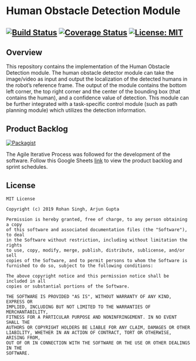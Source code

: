 # Human Obstacle Detection Module
[![Build Status](https://travis-ci.org/Arjung27/HODM.svg?branch=master)](https://travis-ci.org/Arjung27/HODM)
[![Coverage Status](https://coveralls.io/repos/github/Arjung27/HODM/badge.svg?branch=master)](https://coveralls.io/github/Arjung27/HODM?branch=master)
[![License: MIT](https://img.shields.io/badge/License-MIT-yellow.svg)](https://opensource.org/licenses/MIT)
---

## Overview

This repository contains the implementation of the Human Obstacle Detection module. The human obstacle detector module can take the image/video as input and output the localization of the detected humans in the robot’s reference frame. The output of the module contains the bottom left corner, the top right corner and the center of the bounding box (that contains the human), and a confidence value of detection. This module can be further integrated with a task-specific control module (such as path planning module) which utilizes the detection information.

## Product Backlog 
[![Packagist](https://img.shields.io/badge/AIP-Backlog-orange)](https://docs.google.com/spreadsheets/d/1Du2DV9m7JFUn_xO6RULXBDN6mna-3IR8e5ZURudZHeg/edit?usp=sharing)

The Agile Iterative Process was followed for the development of the software. Follow this Google Sheets [link](https://docs.google.com/spreadsheets/d/1Du2DV9m7JFUn_xO6RULXBDN6mna-3IR8e5ZURudZHeg/edit?usp=sharing) to view the product backlog and sprint schedules.

## License

```
MIT License

Copyright (c) 2019 Rohan Singh, Arjun Gupta

Permission is hereby granted, free of charge, to any person obtaining a copy
of this software and associated documentation files (the "Software"), to deal
in the Software without restriction, including without limitation the rights
to use, copy, modify, merge, publish, distribute, sublicense, and/or sell
copies of the Software, and to permit persons to whom the Software is
furnished to do so, subject to the following conditions:

The above copyright notice and this permission notice shall be included in all
copies or substantial portions of the Software.

THE SOFTWARE IS PROVIDED "AS IS", WITHOUT WARRANTY OF ANY KIND, EXPRESS OR
IMPLIED, INCLUDING BUT NOT LIMITED TO THE WARRANTIES OF MERCHANTABILITY,
FITNESS FOR A PARTICULAR PURPOSE AND NONINFRINGEMENT. IN NO EVENT SHALL THE
AUTHORS OR COPYRIGHT HOLDERS BE LIABLE FOR ANY CLAIM, DAMAGES OR OTHER
LIABILITY, WHETHER IN AN ACTION OF CONTRACT, TORT OR OTHERWISE, ARISING FROM,
OUT OF OR IN CONNECTION WITH THE SOFTWARE OR THE USE OR OTHER DEALINGS IN THE
SOFTWARE.
```
